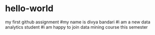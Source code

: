 # hello-world
my first github assignment
#my name is divya bandari
#i am a new data analytics student
#i am happy to join data mining course this semester
